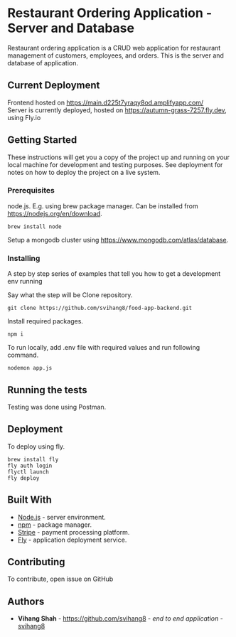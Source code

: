 # Restaurant Ordering Application - Server and Database

Restaurant ordering application is a CRUD web application for restaurant management of customers, employees, and orders. This is the server and database of application.

## Current Deployment
Frontend hosted on https://main.d225t7yraqy8od.amplifyapp.com/  
Server is currently deployed, hosted on https://autumn-grass-7257.fly.dev, using Fly.io

## Getting Started

These instructions will get you a copy of the project up and running on your local machine for development and testing purposes. See deployment for notes on how to deploy the project on a live system.

### Prerequisites
node.js.
E.g. using brew package manager. Can be installed from https://nodejs.org/en/download. 
```
brew install node
```

Setup a mongodb cluster using https://www.mongodb.com/atlas/database.

### Installing

A step by step series of examples that tell you how to get a development env running

Say what the step will be
Clone repository.
```
git clone https://github.com/svihang8/food-app-backend.git
```
Install required packages.
```
npm i
```

To run locally, add .env file with required values and run following command.
```
nodemon app.js
```

## Running the tests
Testing was done using Postman.

## Deployment
To deploy using fly.
```
brew install fly
fly auth login
flyctl launch
fly deploy
```

## Built With

* [Node.js](https://nodejs.org/en/docs) - server environment.
* [npm](https://docs.npmjs.com/) - package manager.
* [Stripe](https://stripe.com/docs) - payment processing platform.
* [Fly](https://fly.io/docs/) - application deployment service.

## Contributing
To contribute, open issue on GitHub

## Authors
* **Vihang Shah** - https://github.com/svihang8 - *end to end application* - [svihang8](https://github.com/svihang8)
